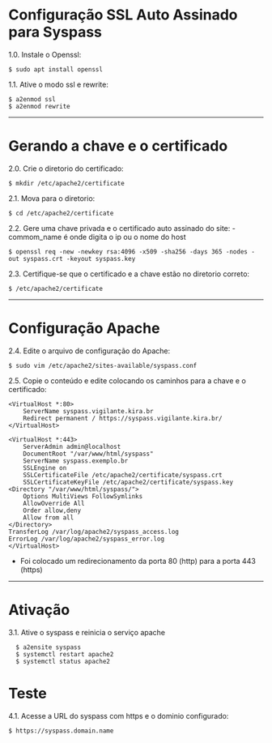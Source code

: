 # Configuração SSL Auto Assinado para Syspass

1.0. Instale o Openssl:

    $ sudo apt install openssl

1.1. Ative o modo ssl e rewrite:

    $ a2enmod ssl
    $ a2enmod rewrite

---

# Gerando a chave e o certificado

2.0. Crie o diretorio do certificado:

    $ mkdir /etc/apache2/certificate

2.1. Mova para o diretorio:

    $ cd /etc/apache2/certificate

2.2. Gere uma chave privada e o certificado auto assinado do site:
    - commom_name é onde digita o ip ou o nome do host 
    
    $ openssl req -new -newkey rsa:4096 -x509 -sha256 -days 365 -nodes -out syspass.crt -keyout syspass.key

2.3. Certifique-se que o certificado e a chave estão no diretorio correto:

    $ /etc/apache2/certificate

---

# Configuração Apache

2.4. Edite o arquivo de configuração do Apache:

    $ sudo vim /etc/apache2/sites-available/syspass.conf
    
2.5. Copie o conteúdo e edite colocando os caminhos para a chave e o certificado:

    <VirtualHost *:80>
        ServerName syspass.vigilante.kira.br
        Redirect permanent / https://syspass.vigilante.kira.br/
    </VirtualHost>

    <VirtualHost *:443>
        ServerAdmin admin@localhost
        DocumentRoot "/var/www/html/syspass"
        ServerName syspass.exemplo.br
        SSLEngine on
        SSLCertificateFile /etc/apache2/certificate/syspass.crt
        SSLCertificateKeyFile /etc/apache2/certificate/syspass.key
    <Directory "/var/www/html/syspass/">
        Options MultiViews FollowSymlinks
        AllowOverride All
        Order allow,deny
        Allow from all
    </Directory>
    TransferLog /var/log/apache2/syspass_access.log
    ErrorLog /var/log/apache2/syspass_error.log
    </VirtualHost>

- Foi colocado um redirecionamento da porta 80 (http) para a porta 443 (https)

---

# Ativação

3.1. Ative o syspass e reinicia o serviço apache

      $ a2ensite syspass
      $ systemctl restart apache2
      $ systemctl status apache2

# Teste

4.1. Acesse a URL do syspass com https e o dominio configurado:

    $ https://syspass.domain.name 














 
